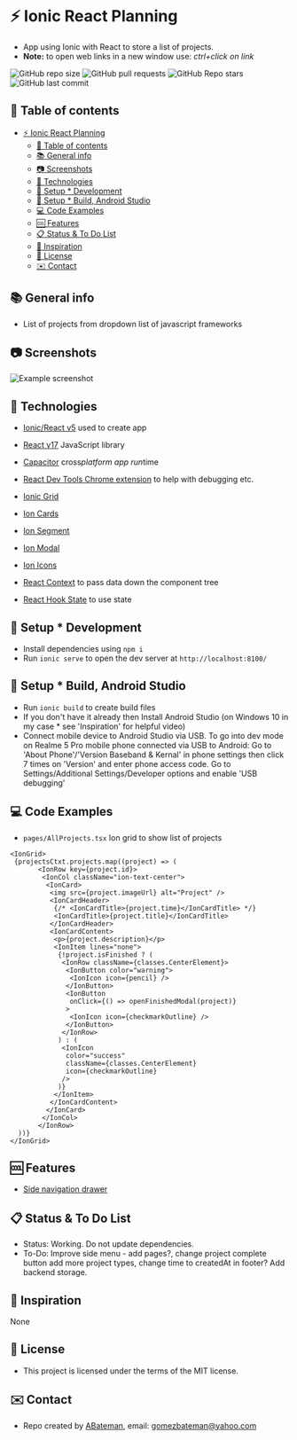 # :zap: Ionic React Planning

* App using Ionic with React to store a list of projects.
* **Note:** to open web links in a new window use: _ctrl+click on link_

![GitHub repo size](https://img.shields.io/github/repo-size/AndrewJBateman/ionic-react-planning?style=plastic)
![GitHub pull requests](https://img.shields.io/github/issues-pr/AndrewJBateman/ionic-react-planning?style=plastic)
![GitHub Repo stars](https://img.shields.io/github/stars/AndrewJBateman/ionic-react-planning?style=plastic)
![GitHub last commit](https://img.shields.io/github/last-commit/AndrewJBateman/ionic-react-planning?style=plastic)

## :page_facing_up: Table of contents

* [:zap: Ionic React Planning](#zap-ionic-react-planning)
  * [:page_facing_up: Table of contents](#page_facing_up-table-of-contents)
  * [:books: General info](#books-general-info)
  * [:camera: Screenshots](#camera-screenshots)
  * [:signal_strength: Technologies](#signal_strength-technologies)
  * [:floppy_disk: Setup * Development](#floppy_disk-setup--development)
  * [:floppy_disk: Setup * Build, Android Studio](#floppy_disk-setup--build-android-studio)
  * [:computer: Code Examples](#computer-code-examples)
  * [:cool: Features](#cool-features)
  * [:clipboard: Status & To Do List](#clipboard-status--to-do-list)
  * [:clap: Inspiration](#clap-inspiration)
  * [:file_folder: License](#file_folder-license)
  * [:envelope: Contact](#envelope-contact)

## :books: General info

* List of projects from dropdown list of javascript frameworks

## :camera: Screenshots

![Example screenshot](./img/pc.png)

## :signal_strength: Technologies

* [Ionic/React v5](https://www.npmjs.com/package/@ionic/react) used to create app
* [React v17](https://reactjs.org/) JavaScript library
* [Capacitor](https://capacitor.ionicframework.com/docs/) cross*platform app run*time
* [React Dev Tools Chrome extension](https://chrome.google.com/webstore/detail/react*developer*tools/fmkadmapgofadopljbjfkapdkoienihi/related) to help with debugging etc.

* [Ionic Grid](https://ionicframework.com/docs/api/grid)
* [Ion Cards](https://ionicframework.com/docs/api/card)
* [Ion Segment](https://ionicframework.com/docs/api/segment)
* [Ion Modal](https://ionicframework.com/docs/api/modal)
* [Ion Icons](https://ionicons.com/)
* [React Context](https://reactjs.org/docs/context.html) to pass data down the component tree
* [React Hook State](https://reactjs.org/docs/hooks-state.html) to use state

## :floppy_disk: Setup * Development

* Install dependencies using `npm i`
* Run `ionic serve` to open the dev server at `http://localhost:8100/`

## :floppy_disk: Setup * Build, Android Studio

* Run `ionic build` to create build files
* If you don't have it already then Install Android Studio (on Windows 10 in my case * see 'Inspiration' for helpful video)
* Connect mobile device to Android Studio via USB. To go into dev mode on Realme 5 Pro mobile phone connected via USB to Android: Go to 'About Phone'/'Version Baseband & Kernal' in phone settings then click 7 times on 'Version' and enter phone access code. Go to Settings/Additional Settings/Developer options and enable 'USB debugging'

## :computer: Code Examples

* `pages/AllProjects.tsx` Ion grid to show list of projects

```tsx
<IonGrid>
 {projectsCtxt.projects.map((project) => (
       <IonRow key={project.id}>
        <IonCol className="ion-text-center">
         <IonCard>
          <img src={project.imageUrl} alt="Project" />
          <IonCardHeader>
           {/* <IonCardTitle>{project.time}</IonCardTitle> */}
           <IonCardTitle>{project.title}</IonCardTitle>
          </IonCardHeader>
          <IonCardContent>
           <p>{project.description}</p>
           <IonItem lines="none">
            {!project.isFinished ? (
             <IonRow className={classes.CenterElement}>
              <IonButton color="warning">
               <IonIcon icon={pencil} />
              </IonButton>
              <IonButton
               onClick={() => openFinishedModal(project)}
              >
               <IonIcon icon={checkmarkOutline} />
              </IonButton>
             </IonRow>
            ) : (
             <IonIcon
              color="success"
              className={classes.CenterElement}
              icon={checkmarkOutline}
             />
            )}
           </IonItem>
          </IonCardContent>
         </IonCard>
        </IonCol>
       </IonRow>
  ))}
</IonGrid>
```

## :cool: Features

* [Side navigation drawer](https://ionicframework.com/docs/api/menu)

## :clipboard: Status & To Do List

* Status: Working. Do not update dependencies.
* To-Do: Improve side menu - add pages?, change project complete button add more project types, change time to createdAt in footer? Add backend storage.

## :clap: Inspiration

None

## :file_folder: License

* This project is licensed under the terms of the MIT license.

## :envelope: Contact

* Repo created by [ABateman](https://github.com/AndrewJBateman), email: gomezbateman@yahoo.com
